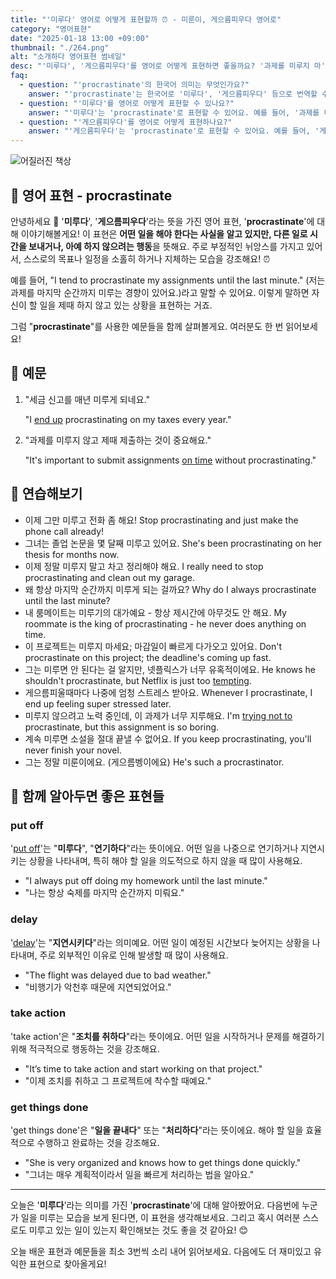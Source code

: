 ```yaml
---
title: "'미루다' 영어로 어떻게 표현할까 ⏰ - 미룬이, 게으름피우다 영어로"
category: "영어표현"
date: "2025-01-18 13:00 +09:00"
thumbnail: "./264.png"
alt: "소개하다 영어표현 썸네일"
desc: "'미루다', '게으름피우다'를 영어로 어떻게 표현하면 좋을까요? '과제를 미루지 마', '일정을 지연시키지 말아야 해' 등의 문장을 영어로 표현하는 법을 배워봅시다. 다양한 예문을 통해서 연습하고 본인의 표현으로 만들어 보세요."
faq:
  - question: "'procrastinate'의 한국어 의미는 무엇인가요?"
    answer: "'procrastinate'는 한국어로 '미루다', '게으름피우다' 등으로 번역할 수 있어요."
  - question: "'미루다'를 영어로 어떻게 표현할 수 있나요?"
    answer: "'미루다'는 'procrastinate'로 표현할 수 있어요. 예를 들어, '과제를 미루지 마'는 'Don't procrastinate on your assignment'로 말할 수 있어요."
  - question: "'게으름피우다'를 영어로 어떻게 표현하나요?"
    answer: "'게으름피우다'는 'procrastinate'로 표현할 수 있어요. 예를 들어, '게으름 피우지 말고 일을 시작해'는 'Stop procrastinating and start working'으로 말할 수 있어요."
---
```


![어질러진 책상](./264-1.jpg)

## 🌟 영어 표현 - procrastinate

안녕하세요 👋 '**미루다**', '**게으름피우다**'라는 뜻을 가진 영어 표현, '**procrastinate**'에 대해 이야기해볼게요! 이 표현은 **어떤 일을 해야 한다는 사실을 알고 있지만, 다른 일로 시간을 보내거나, 아예 하지 않으려는 행동**을 뜻해요. 주로 부정적인 뉘앙스를 가지고 있어서, 스스로의 목표나 일정을 소홀히 하거나 지체하는 모습을 강조해요! ⏰

예를 들어, "I tend to procrastinate my assignments until the last minute." (저는 과제를 마지막 순간까지 미루는 경향이 있어요.)라고 말할 수 있어요. 이렇게 말하면 자신이 할 일을 제때 하지 않고 있는 상황을 표현하는 거죠.

그럼 "**procrastinate**"를 사용한 예문들을 함께 살펴볼게요. 여러분도 한 번 읽어보세요!

## 📖 예문

1. "세금 신고를 매년 미루게 되네요."

   "I [end up](/blog/vocab-1/039.end-up/) procrastinating on my taxes every year."

2. "과제를 미루지 않고 제때 제출하는 것이 중요해요."

   "It's important to submit assignments [on time](/blog/vocab-1/043.on-time/) without procrastinating."

## 💬 연습해보기

<ul data-interactive-list>
  <li data-interactive-item>
    <span data-toggler>이제 그만 미루고 전화 좀 해요!</span>
    <span data-answer>Stop procrastinating and just make the phone call already!</span>
  </li>
  <li data-interactive-item>
    <span data-toggler>그녀는 졸업 논문을 몇 달째 미루고 있어요.</span>
    <span data-answer>She's been procrastinating on her thesis for months now.</span>
  </li>
  <li data-interactive-item>
    <span data-toggler>이제 정말 미루지 말고 차고 정리해야 해요.</span>
    <span data-answer>I really need to stop procrastinating and clean out my garage.</span>
  </li>
  <li data-interactive-item>
    <span data-toggler>왜 항상 마지막 순간까지 미루게 되는 걸까요?</span>
    <span data-answer>Why do I always procrastinate until the last minute?</span>
  </li>
  <li data-interactive-item>
    <span data-toggler>내 룸메이트는 미루기의 대가예요 - 항상 제시간에 아무것도 안 해요.</span>
    <span data-answer>My roommate is the king of procrastinating - he never does anything on time.</span>
  </li>
  <li data-interactive-item>
    <span data-toggler>이 프로젝트는 미루지 마세요; 마감일이 빠르게 다가오고 있어요.</span>
    <span data-answer>Don't procrastinate on this project; the deadline's coming up fast.</span>
  </li>
  <li data-interactive-item>
    <span data-toggler>그는 미루면 안 된다는 걸 알지만, 넷플릭스가 너무 유혹적이에요.</span>
    <span data-answer>He knows he shouldn't procrastinate, but Netflix is just too <a href="/blog/vocab-1/019.tempting/">tempting</a>.</span>
  </li>
  <li data-interactive-item>
    <span data-toggler>게으름피울때마다 나중에 엄청 스트레스 받아요.</span>
    <span data-answer>Whenever I procrastinate, I end up feeling super stressed later.</span>
  </li>
  <li data-interactive-item>
    <span data-toggler>미루지 않으려고 노력 중인데, 이 과제가 너무 지루해요.</span>
    <span data-answer>I'm <a href="/blog/in-english/117.try-to/">trying not to</a> procrastinate, but this assignment is so boring.</span>
  </li>
  <li data-interactive-item>
    <span data-toggler>계속 미루면 소설을 절대 끝낼 수 없어요.</span>
    <span data-answer>If you keep procrastinating, you'll never finish your novel.</span>
  </li>
  <li data-interactive-item>
    <span data-toggler>그는 정말 미룬이에요. (게으름벵이에요)</span>
    <span data-answer>He's such a procrastinator.</span>
  </li>
</ul>

## 🤝 함께 알아두면 좋은 표현들

### put off

'[put off](/blog/in-english/180.put-off/)'는 "**미루다**", "**연기하다**"라는 뜻이에요. 어떤 일을 나중으로 연기하거나 지연시키는 상황을 나타내며, 특히 해야 할 일을 의도적으로 하지 않을 때 많이 사용해요.

- "I always put off doing my homework until the last minute."
- "나는 항상 숙제를 마지막 순간까지 미뤄요."

### delay

'[delay](/blog/in-english/338.delay/)'는 "**지연시키다**"라는 의미예요. 어떤 일이 예정된 시간보다 늦어지는 상황을 나타내며, 주로 외부적인 이유로 인해 발생할 때 많이 사용해요.

- "The flight was delayed due to bad weather."
- "비행기가 악천후 때문에 지연되었어요."

### take action

'take action'은 "**조치를 취하다**"라는 뜻이에요. 어떤 일을 시작하거나 문제를 해결하기 위해 적극적으로 행동하는 것을 강조해요.

- "It’s time to take action and start working on that project."
- "이제 조치를 취하고 그 프로젝트에 착수할 때예요."

### get things done

'get things done'은 "**일을 끝내다**" 또는 "**처리하다**"라는 뜻이에요. 해야 할 일을 효율적으로 수행하고 완료하는 것을 강조해요.

- "She is very organized and knows how to get things done quickly."
- "그녀는 매우 계획적이라서 일을 빠르게 처리하는 법을 알아요."

---

오늘은 '**미루다**'라는 의미를 가진 '**procrastinate**'에 대해 알아봤어요. 다음번에 누군가 일을 미루는 모습을 보게 된다면, 이 표현을 생각해보세요. 그리고 혹시 여러분 스스로도 미루고 있는 일이 있는지 확인해보는 것도 좋을 것 같아요! 😊

오늘 배운 표현과 예문들을 최소 3번씩 소리 내어 읽어보세요. 다음에도 더 재미있고 유익한 표현으로 찾아올게요!
